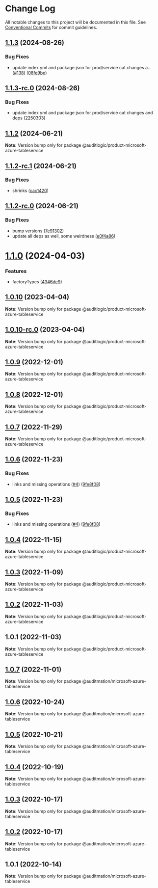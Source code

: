 # Change Log

All notable changes to this project will be documented in this file.
See [Conventional Commits](https://conventionalcommits.org) for commit guidelines.

## [1.1.3](https://github.com/auditlogic/product/compare/@auditlogic/product-microsoft-azure-tableservice@1.1.2...@auditlogic/product-microsoft-azure-tableservice@1.1.3) (2024-08-26)


### Bug Fixes

* update index yml and package json for prod/service cat changes a… ([#138](https://github.com/auditlogic/product/issues/138)) ([08fe9be](https://github.com/auditlogic/product/commit/08fe9beb1c8457462a19bc69caa02e6212d97e1a))





## [1.1.3-rc.0](https://github.com/auditlogic/product/compare/@auditlogic/product-microsoft-azure-tableservice@1.1.2...@auditlogic/product-microsoft-azure-tableservice@1.1.3-rc.0) (2024-08-26)


### Bug Fixes

* update index yml and package json for prod/service cat changes and deps ([2250303](https://github.com/auditlogic/product/commit/225030363a363608240135b7ebed386b28f01e4b))





## [1.1.2](https://github.com/auditlogic/product/compare/@auditlogic/product-microsoft-azure-tableservice@1.1.2-rc.1...@auditlogic/product-microsoft-azure-tableservice@1.1.2) (2024-06-21)

**Note:** Version bump only for package @auditlogic/product-microsoft-azure-tableservice





## [1.1.2-rc.1](https://github.com/auditlogic/product/compare/@auditlogic/product-microsoft-azure-tableservice@1.1.2-rc.0...@auditlogic/product-microsoft-azure-tableservice@1.1.2-rc.1) (2024-06-21)


### Bug Fixes

* shrinks ([cac1420](https://github.com/auditlogic/product/commit/cac14200fefcd8183ab69fe89a47bd3f70f563e9))





## [1.1.2-rc.0](https://github.com/auditlogic/product/compare/@auditlogic/product-microsoft-azure-tableservice@1.1.0...@auditlogic/product-microsoft-azure-tableservice@1.1.2-rc.0) (2024-06-21)


### Bug Fixes

* bump versions ([7e91302](https://github.com/auditlogic/product/commit/7e913023b8b312150ed7762c32fbbe616be71de5))
* update all deps as well, some weirdness ([e0f4a86](https://github.com/auditlogic/product/commit/e0f4a864714e2d3de6bbf3da014d5312fe53be2f))





# [1.1.0](https://github.com/auditlogic/product/compare/@auditlogic/product-microsoft-azure-tableservice@1.0.10...@auditlogic/product-microsoft-azure-tableservice@1.1.0) (2024-04-03)


### Features

* factoryTypes ([4346de9](https://github.com/auditlogic/product/commit/4346de92693aee892fccf725338ffc7b80ab182b))





## [1.0.10](https://github.com/auditlogic/product/compare/@auditlogic/product-microsoft-azure-tableservice@1.0.9...@auditlogic/product-microsoft-azure-tableservice@1.0.10) (2023-04-04)

**Note:** Version bump only for package @auditlogic/product-microsoft-azure-tableservice





## [1.0.10-rc.0](https://github.com/auditlogic/product/compare/@auditlogic/product-microsoft-azure-tableservice@1.0.9...@auditlogic/product-microsoft-azure-tableservice@1.0.10-rc.0) (2023-04-04)

**Note:** Version bump only for package @auditlogic/product-microsoft-azure-tableservice





## [1.0.9](https://github.com/auditlogic/product/compare/@auditlogic/product-microsoft-azure-tableservice@1.0.8...@auditlogic/product-microsoft-azure-tableservice@1.0.9) (2022-12-01)

**Note:** Version bump only for package @auditlogic/product-microsoft-azure-tableservice





## [1.0.8](https://github.com/auditlogic/product/compare/@auditlogic/product-microsoft-azure-tableservice@1.0.7...@auditlogic/product-microsoft-azure-tableservice@1.0.8) (2022-12-01)

**Note:** Version bump only for package @auditlogic/product-microsoft-azure-tableservice





## [1.0.7](https://github.com/auditlogic/product/compare/@auditlogic/product-microsoft-azure-tableservice@1.0.6...@auditlogic/product-microsoft-azure-tableservice@1.0.7) (2022-11-29)

**Note:** Version bump only for package @auditlogic/product-microsoft-azure-tableservice





## [1.0.6](https://github.com/auditlogic/product/compare/@auditlogic/product-microsoft-azure-tableservice@1.0.4...@auditlogic/product-microsoft-azure-tableservice@1.0.6) (2022-11-23)


### Bug Fixes

* links and missing operations ([#4](https://github.com/auditlogic/product/issues/4)) ([9fe8f08](https://github.com/auditlogic/product/commit/9fe8f08fe7c57fdb79f991ac35bd6ac2e7dcad38))





## [1.0.5](https://github.com/auditlogic/product/compare/@auditlogic/product-microsoft-azure-tableservice@1.0.4...@auditlogic/product-microsoft-azure-tableservice@1.0.5) (2022-11-23)


### Bug Fixes

* links and missing operations ([#4](https://github.com/auditlogic/product/issues/4)) ([9fe8f08](https://github.com/auditlogic/product/commit/9fe8f08fe7c57fdb79f991ac35bd6ac2e7dcad38))





## [1.0.4](https://github.com/auditlogic/product/compare/@auditlogic/product-microsoft-azure-tableservice@1.0.3...@auditlogic/product-microsoft-azure-tableservice@1.0.4) (2022-11-15)

**Note:** Version bump only for package @auditlogic/product-microsoft-azure-tableservice





## [1.0.3](https://github.com/auditlogic/product/compare/@auditlogic/product-microsoft-azure-tableservice@1.0.2...@auditlogic/product-microsoft-azure-tableservice@1.0.3) (2022-11-09)

**Note:** Version bump only for package @auditlogic/product-microsoft-azure-tableservice





## [1.0.2](https://github.com/auditlogic/product/compare/@auditlogic/product-microsoft-azure-tableservice@1.0.1...@auditlogic/product-microsoft-azure-tableservice@1.0.2) (2022-11-03)

**Note:** Version bump only for package @auditlogic/product-microsoft-azure-tableservice





## 1.0.1 (2022-11-03)

**Note:** Version bump only for package @auditlogic/product-microsoft-azure-tableservice





## [1.0.7](https://github.com/auditmation/store-content/compare/@auditmation/microsoft-azure-tableservice@1.0.6...@auditmation/microsoft-azure-tableservice@1.0.7) (2022-11-01)

**Note:** Version bump only for package @auditmation/microsoft-azure-tableservice





## [1.0.6](https://github.com/auditmation/store-content/compare/@auditmation/microsoft-azure-tableservice@1.0.5...@auditmation/microsoft-azure-tableservice@1.0.6) (2022-10-24)

**Note:** Version bump only for package @auditmation/microsoft-azure-tableservice





## [1.0.5](https://github.com/auditmation/store-content/compare/@auditmation/microsoft-azure-tableservice@1.0.4...@auditmation/microsoft-azure-tableservice@1.0.5) (2022-10-21)

**Note:** Version bump only for package @auditmation/microsoft-azure-tableservice





## [1.0.4](https://github.com/auditmation/store-content/compare/@auditmation/microsoft-azure-tableservice@1.0.3...@auditmation/microsoft-azure-tableservice@1.0.4) (2022-10-19)

**Note:** Version bump only for package @auditmation/microsoft-azure-tableservice





## [1.0.3](https://github.com/auditmation/store-content/compare/@auditmation/microsoft-azure-tableservice@1.0.2...@auditmation/microsoft-azure-tableservice@1.0.3) (2022-10-17)

**Note:** Version bump only for package @auditmation/microsoft-azure-tableservice





## [1.0.2](https://github.com/auditmation/store-content/compare/@auditmation/microsoft-azure-tableservice@1.0.1...@auditmation/microsoft-azure-tableservice@1.0.2) (2022-10-17)

**Note:** Version bump only for package @auditmation/microsoft-azure-tableservice





## 1.0.1 (2022-10-14)

**Note:** Version bump only for package @auditmation/microsoft-azure-tableservice
